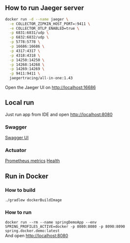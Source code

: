## How to run Jaeger server
```bash
docker run -d --name jaeger \
  -e COLLECTOR_ZIPKIN_HOST_PORT=:9411 \
  -e COLLECTOR_OTLP_ENABLED=true \
  -p 6831:6831/udp \
  -p 6832:6832/udp \
  -p 5778:5778 \
  -p 16686:16686 \
  -p 4317:4317 \
  -p 4318:4318 \
  -p 14250:14250 \
  -p 14268:14268 \
  -p 14269:14269 \
  -p 9411:9411 \
  jaegertracing/all-in-one:1.43
```
Open the Jaeger UI on [http://localhost:16686](http://localhost:16686)

## Local run
Just run app from IDE and open [http://localhost:8080](http://localhost:8080)

### Swagger
[Swagger UI](http://localhost:8090/actuator/swagger-ui)

### Actuator
[Prometheus metrics](http://localhost:8090/actuator/prometheus)
[Health](http://localhost:8090/actuator/health)

## Run in Docker

### How to build
`./gradlew dockerBuildImage`

### How to run
`docker run --rm --name springDemoApp --env SPRING_PROFILES_ACTIVE=docker -p 8080:8080 -p 8090:8090 spring.docker.demo:latest`  
And open [http://localhost:8080](http://localhost:8080)
